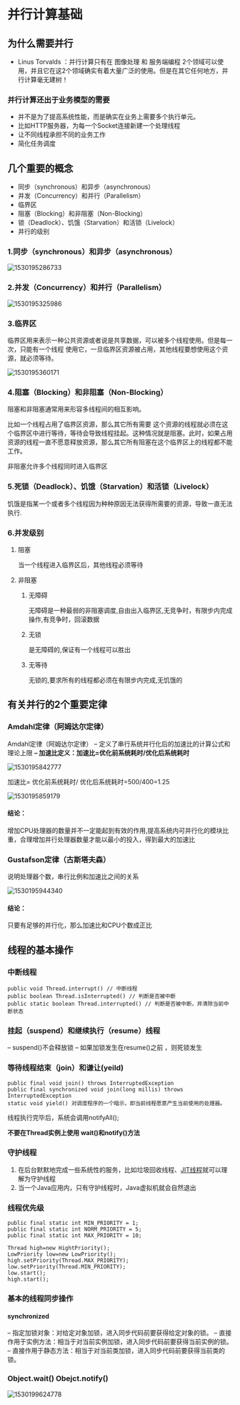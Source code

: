 # 并行计算基础

## 为什么需要并行

-  Linus Torvalds ：并行计算只有在 图像处理 和 服务端编程 2个领域可以使用，并且它在这2个领域确实有着大量广泛的使用。但是在其它任何地方，并行计算毫无建树！

### 并行计算还出于业务模型的需要

-  并不是为了提高系统性能，而是确实在业务上需要多个执行单元。
-  比如HTTP服务器，为每一个Socket连接新建一个处理线程
-  让不同线程承担不同的业务工作
-  简化任务调度

## 几个重要的概念

- 同步（synchronous）和异步（asynchronous）
- 并发（Concurrency）和并行（Parallelism）
- 临界区
- 阻塞（Blocking）和非阻塞（Non-Blocking）
- 锁（Deadlock）、饥饿（Starvation）和活锁（Livelock）
- 并行的级别

### 1.同步（synchronous）和异步（asynchronous）

![1530195286733](C:\Users\13441\Desktop\md\并发编程\并发基础.assets\1530195286733.png)

### 2.并发（Concurrency）和并行（Parallelism）

![1530195325986](C:\Users\13441\Desktop\md\并发编程\并发基础.assets\1530195325986.png)

### 3.临界区

临界区用来表示一种公共资源或者说是共享数据，可以被多个线程使用。但是每一次，只能有一个线程
使用它，一旦临界区资源被占用，其他线程要想使用这个资源，就必须等待。

![1530195360171](C:\Users\13441\Desktop\md\并发编程\并发基础.assets\1530195360171.png)

### 4.阻塞（Blocking）和非阻塞（Non-Blocking）

阻塞和非阻塞通常用来形容多线程间的相互影响。

比如一个线程占用了临界区资源，那么其它所有需要
这个资源的线程就必须在这个临界区中进行等待，等待会导致线程挂起。这种情况就是阻塞。此时，如果占用资源的线程一直不愿意释放资源，那么其它所有阻塞在这个临界区上的线程都不能工作。

非阻塞允许多个线程同时进入临界区

### 5.死锁（Deadlock）、饥饿（Starvation）和活锁（Livelock）

饥饿是指某一个或者多个线程因为种种原因无法获得所需要的资源，导致一直无法执行.

### 6.并发级别

1. 阻塞

   当一个线程进入临界区后，其他线程必须等待

2. 非阻塞

   1. 无障碍

      无障碍是一种最弱的非阻塞调度,自由出入临界区,无竞争时，有限步内完成操作,有竞争时，回滚数据

   2. 无锁

      是无障碍的,保证有一个线程可以胜出

   3. 无等待

      无锁的,要求所有的线程都必须在有限步内完成,无饥饿的

## 有关并行的2个重要定律

### Amdahl定律（阿姆达尔定律）

Amdahl定律（阿姆达尔定律）
– 定义了串行系统并行化后的加速比的计算公式和理论上限
**– 加速比定义：加速比=优化前系统耗时/优化后系统耗时**

![1530195842777](C:\Users\13441\Desktop\md\并发编程\并发基础.assets\1530195842777.png)

加速比= 优化前系统耗时/ 优化后系统耗时=500/400=1.25

![1530195859179](C:\Users\13441\Desktop\md\并发编程\并发基础.assets\1530195859179.png)

#### 结论：

增加CPU处理器的数量并不一定能起到有效的作用,提高系统内可并行化的模块比重，合理增加并行处理器数量才能以最小的投入，得到最大的加速比

### Gustafson定律（古斯塔夫森）

说明处理器个数，串行比例和加速比之间的关系

![1530195944340](C:\Users\13441\Desktop\md\并发编程\并发基础.assets\1530195944340.png)

#### 结论：

只要有足够的并行化，那么加速比和CPU个数成正比

## 线程的基本操作

### 中断线程

```
public void Thread.interrupt() // 中断线程
public boolean Thread.isInterrupted() // 判断是否被中断
public static boolean Thread.interrupted() // 判断是否被中断，并清除当前中断状态
```

### 挂起（suspend）和继续执行（resume）线程

– suspend()不会释放锁
– 如果加锁发生在resume()之前 ，则死锁发生

### 等待线程结束（join）和谦让(yeild)

```
public final void join() throws InterruptedException
public final synchronized void join(long millis) throws InterruptedException
static void yield() 对调度程序的一个暗示，即当前线程愿意产生当前使用的处理器。  
```

线程执行完毕后，系统会调用notifyAll();

**不要在Thread实例上使用 wait()和notify()方法**

### 守护线程

1. 在后台默默地完成一些系统性的服务，比如垃圾回收线程、[JIT线程](https://www.ibm.com/developerworks/cn/java/j-lo-just-in-time/index.html)就可以理解为守护线程
2. 当一个Java应用内，只有守护线程时，Java虚拟机就会自然退出

### 线程优先级

```
public final static int MIN_PRIORITY = 1;
public final static int NORM_PRIORITY = 5;
public final static int MAX_PRIORITY = 10;

Thread high=new HightPriority();
LowPriority low=new LowPriority();
high.setPriority(Thread.MAX_PRIORITY);
low.setPriority(Thread.MIN_PRIORITY);
low.start();
high.start();
```

### 基本的线程同步操作

####  synchronized

– 指定加锁对象：对给定对象加锁，进入同步代码前要获得给定对象的锁。
– 直接作用于实例方法：相当于对当前实例加锁，进入同步代码前要获得当前实例的锁。
– 直接作用于静态方法：相当于对当前类加锁，进入同步代码前要获得当前类的锁。

### Object.wait() Obejct.notify()

![1530199624778](C:\Users\13441\Desktop\md\并发编程\并发基础.assets\1530199624778.png)

